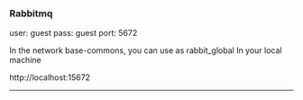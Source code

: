 ### Rabbitmq

user: guest
pass: guest
port: 5672

In the network base-commons, you can use as rabbit_global
In your local machine

http://localhost:15672

---
